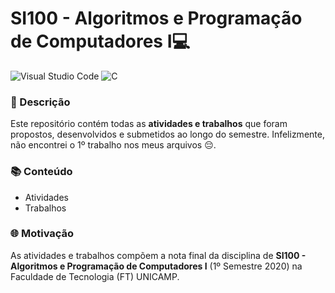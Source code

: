 # SI100 - Algoritmos e Programação de Computadores I💻
![Visual Studio Code](https://img.shields.io/badge/Visual_Studio_Code-0078D4?style=for-the-badge&logo=visual%20studio%20code&logoColor=white) ![C](https://img.shields.io/badge/C-00599C?style=for-the-badge&logo=c&logoColor=white)
### 📃 Descrição
Este repositório contém todas as **atividades e trabalhos** que foram propostos, desenvolvidos e submetidos ao longo do semestre. Infelizmente, não encontrei o 1º trabalho nos meus arquivos 😔.

### 📚 Conteúdo
- Atividades
- Trabalhos

### 🌐 Motivação
As atividades e trabalhos compõem a nota final da disciplina de **SI100 - Algoritmos e Programação de Computadores I** (1º Semestre 2020) na Faculdade de Tecnologia (FT) UNICAMP.
